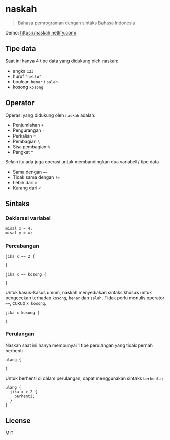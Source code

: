 # naskah

> Bahasa pemrograman dengan sintaks Bahasa Indonesia

Demo: https://naskah.netlify.com/

## Tipe data

Saat ini hanya 4 tipe data yang didukung oleh naskah:
 - angka `123`
 - huruf `"hello"`
 - boolean `benar` / `salah`
 - kosong `kosong`

## Operator

Operasi yang didukung oleh `naskah` adalah:
 - Penjumlahan `+`
 - Pengurangan `-`
 - Perkalian `*`
 - Pembagian `\`
 - Sisa pembagian `%`
 - Pangkat `^`

Selain itu ada juga operasi untuk membandingkan dua variabel / tipe data
 - Sama dengan `==`
 - Tidak sama dengan `!=`
 - Lebih dari `>`
 - Kurang dari `<`

## Sintaks

### Deklarasi variabel

```
misal x = 4;
misal y = x;
```

### Percabangan

```
jika x == 2 {
  
}

jika x == kosong {

}
```

Untuk kasus-kasus umum, naskah menyediakan sintaks khusus untuk pengecekan terhadap `kosong`, `benar` dan `salah`. Tidak perlu menulis operator `==`, cukup `x kosong`.

```
jika x kosong {

}
```

### Perulangan

Naskah saat ini hanya mempunyai 1 tipe perulangan yang tidak pernah berhenti

```
ulang {

}
```

Untuk berhenti di dalam perulangan, dapat menggunakan sintaks `berhenti;`

```
ulang {
  jika x > 2 {
    berhenti;
  }
}
```

## License 

MIT